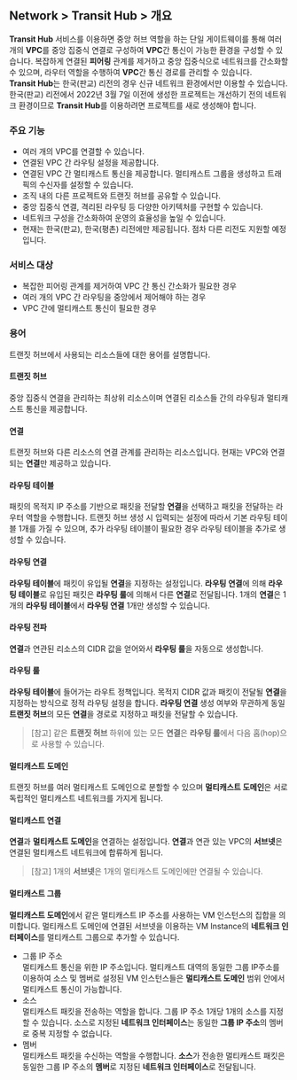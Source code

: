 ## Network > Transit Hub > 개요

**Transit Hub** 서비스를 이용하면 중앙 허브 역할을 하는 단일 게이트웨이를 통해 여러 개의 **VPC**를 중앙 집중식 연결로 구성하여 **VPC**간 통신이 가능한 환경을 구성할 수 있습니다. 복잡하게 연결된 **피어링** 관계를 제거하고 중앙 집중식으로 네트워크를 간소화할 수 있으며, 라우터 역할을 수행하여 **VPC**간 통신 경로를 관리할 수 있습니다. </br>
**Transit Hub**는 한국(판교) 리전의 경우 신규 네트워크 환경에서만 이용할 수 있습니다. 한국(판교) 리전에서 2022년 3월 7일 이전에 생성한 프로젝트는 개선하기 전의 네트워크 환경이므로 **Transit Hub**를 이용하려면 프로젝트를 새로 생성해야 합니다.

### 주요 기능

* 여러 개의 VPC를 연결할 수 있습니다.
* 연결된 VPC 간 라우팅 설정을 제공합니다.
* 연결된 VPC 간 멀티캐스트 통신을 제공합니다. 멀티캐스트 그룹을 생성하고 트래픽의 수신자를 설정할 수 있습니다.
* 조직 내의 다른 프로젝트와 트랜짓 허브를 공유할 수 있습니다.
* 중앙 집중식 연결, 격리된 라우팅 등 다양한 아키텍처를 구현할 수 있습니다.
* 네트워크 구성을 간소화하여 운영의 효율성을 높일 수 있습니다.
* 현재는 한국(판교), 한국(평촌) 리전에만 제공됩니다. 점차 다른 리전도 지원할 예정입니다.

### 서비스 대상

* 복잡한 피어링 관계를 제거하여 VPC 간 통신 간소화가 필요한 경우
* 여러 개의 VPC 간 라우팅을 중앙에서 제어해야 하는 경우
* VPC 간에 멀티캐스트 통신이 필요한 경우

### 용어

트랜짓 허브에서 사용되는 리소스들에 대한 용어를 설명합니다.

#### 트랜짓 허브

중앙 집중식 연결을 관리하는 최상위 리소스이며 연결된 리소스들 간의 라우팅과 멀티캐스트 통신을 제공합니다.

#### 연결

트랜짓 허브와 다른 리소스의 연결 관계를 관리하는 리소스입니다. 현재는 VPC와 연결되는 **연결**만 제공하고 있습니다.

#### 라우팅 테이블

패킷의 목적지 IP 주소를 기반으로 패킷을 전달할 **연결**을 선택하고 패킷을 전달하는 라우터 역할을 수행합니다. 트랜짓 허브 생성 시 입력되는 설정에 따라서 기본 라우팅 테이블 1개를 가질 수 있으며, 추가 라우팅 테이블이 필요한 경우 라우팅 테이블을 추가로 생성할 수 있습니다. 

#### 라우팅 연결

**라우팅 테이블**에 패킷이 유입될 **연결**을 지정하는 설정입니다. **라우팅 연결**에 의해 **라우팅 테이블**로 유입된 패킷은 **라우팅 룰**에 의해서 다른 **연결**로 전달됩니다. 1개의 **연결**은 1개의 **라우팅 테이블**에서 **라우팅 연결** 1개만 생성할 수 있습니다. 

#### 라우팅 전파

**연결**과 연관된 리소스의 CIDR 값을 얻어와서 **라우팅 룰**을 자동으로 생성합니다.

#### 라우팅 룰

**라우팅 테이블**에 들어가는 라우트 정책입니다. 목적지 CIDR 값과 패킷이 전달될 **연결**을 지정하는 방식으로 정적 라우팅 설정을 합니다. **라우팅 연결** 생성 여부와 무관하게 동일 **트랜짓 허브**의 모든 **연결**을 경로로 지정하고 패킷을 전달할 수 있습니다.
> [참고] 같은 **트랜짓 허브** 하위에 있는 모든 **연결**은 **라우팅 룰**에서 다음 홉(hop)으로 사용할 수 있습니다.

#### 멀티캐스트 도메인

트랜짓 허브를 여러 멀티캐스트 도메인으로 분할할 수 있으며 **멀티캐스트 도메인**은 서로 독립적인 멀티캐스트 네트워크를 가지게 됩니다.

#### 멀티캐스트 연결

**연결**과 **멀티캐스트 도메인**을 연결하는 설정입니다. **연결**과 연관 있는 VPC의 **서브넷**은 연결된 멀티캐스트 네트워크에 합류하게 됩니다.
> [참고] 1개의 **서브넷**은 1개의 멀티캐스트 도메인에만 연결될 수 있습니다.

#### 멀티캐스트 그룹

**멀티캐스트 도메인**에서 같은 멀티캐스트 IP 주소를 사용하는 VM 인스턴스의 집합을 의미합니다. 멀티캐스트 도메인에 연결된 서브넷을 이용하는 VM Instance의 **네트워크 인터페이스**를 멀티캐스트 그룹으로 추가할 수 있습니다.

* 그룹 IP 주소<br>
멀티캐스트 통신을 위한 IP 주소입니다. 멀티캐스트 대역의 동일한 그룹 IP주소를 이용하여 소스 및 멤버로 설정된 VM 인스턴스들은 **멀티캐스트 도메인** 범위 안에서 멀티캐스트 통신이 가능합니다.
* 소스<br>
멀티캐스트 패킷을 전송하는 역할을 합니다. 그룹 IP 주소 1개당 1개의 소스를 지정할 수 있습니다. 소스로 지정된 **네트워크 인터페이스**는 동일한 **그룹 IP 주소**의 멤버로 중복 지정할 수 없습니다.
* 멤버<br>
멀티캐스트 패킷을 수신하는 역할을 수행합니다. **소스**가 전송한 멀티캐스트 패킷은 동일한 그룹 IP 주소의 **멤버**로 지정된 **네트워크 인터페이스**로 전달됩니다. 
